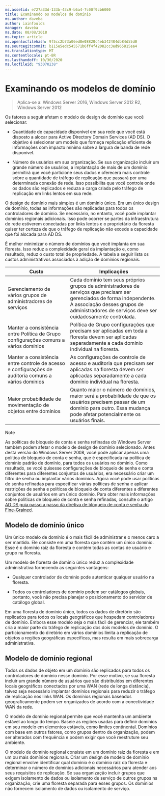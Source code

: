 ```yaml
---
ms.assetid: e727a33d-133b-43c9-b6a4-7c00f9cb6000
title: Examinando os modelos de domínio
ms.author: daveba
author: iainfoulds
manager: daveba
ms.date: 08/08/2018
ms.topic: article
ms.openlocfilehash: 9f5cc2b73a06ed8e08820c4eb342484db84d55d0
ms.sourcegitcommit: b115e5edc545571b6ff4f42082cc3ed965815ea4
ms.translationtype: MT
ms.contentlocale: pt-BR
ms.lasthandoff: 10/30/2020
ms.locfileid: "93070238"
---
```

# <a name="reviewing-the-domain-models"></a>Examinando os modelos de domínio

> Aplica-se a: Windows Server 2016, Windows Server 2012 R2, Windows Server 2012

Os fatores a seguir afetam o modelo de design de domínio que você selecionar:

- Quantidade de capacidade disponível em sua rede que você está disposto a alocar para Active Directory Domain Services (AD DS). O objetivo é selecionar um modelo que forneça replicação eficiente de informações com impacto mínimo sobre a largura de banda de rede disponível.

- Número de usuários em sua organização. Se sua organização incluir um grande número de usuários, a implantação de mais de um domínio permitirá que você particione seus dados e oferecerá mais controle sobre a quantidade de tráfego de replicação que passará por uma determinada conexão de rede. Isso possibilita que você controle onde os dados são replicados e reduza a carga criada pelo tráfego de replicação em links lentos em sua rede.

O design de domínio mais simples é um domínio único. Em um único design de domínio, todas as informações são replicadas para todos os controladores de domínio. Se necessário, no entanto, você pode implantar domínios regionais adicionais. Isso pode ocorrer se partes da infraestrutura de rede estiverem conectadas por links lentos e o proprietário da floresta quiser ter certeza de que o tráfego de replicação não excede a capacidade que foi alocada para AD DS.

É melhor minimizar o número de domínios que você implanta em sua floresta. Isso reduz a complexidade geral da implantação e, como resultado, reduz o custo total de propriedade. A tabela a seguir lista os custos administrativos associados à adição de domínios regionais.

| Custo     | Implicações     |
| -------- | ---------------- |
| Gerenciamento de vários grupos de administradores de serviços|Cada domínio tem seus próprios grupos de administradores de serviços que precisam ser gerenciados de forma independente. A associação desses grupos de administradores de serviços deve ser cuidadosamente controlada.|
| Manter a consistência entre Política de Grupo configurações comuns a vários domínios | Política de Grupo configurações que precisam ser aplicadas em toda a floresta devem ser aplicadas separadamente a cada domínio individual na floresta. |
| Manter a consistência entre controle de acesso e configurações de auditoria comuns a vários domínios | As configurações de controle de acesso e auditoria que precisam ser aplicadas na floresta devem ser aplicadas separadamente a cada domínio individual na floresta. |
| Maior probabilidade de movimentação de objetos entre domínios | Quanto maior o número de domínios, maior será a probabilidade de que os usuários precisem passar de um domínio para outro. Essa mudança pode afetar potencialmente os usuários finais. |

> [!NOTE]
> As políticas de bloqueio de conta e senha refinadas do Windows Server também podem afetar o modelo de design de domínio selecionado. Antes desta versão do Windows Server 2008, você pode aplicar apenas uma política de bloqueio de conta e senha, que é especificada na política de domínio padrão de domínio, para todos os usuários no domínio. Como resultado, se você quisesse configurações de bloqueio de senha e conta diferentes para diferentes conjuntos de usuários, era necessário criar um filtro de senha ou implantar vários domínios. Agora você pode usar políticas de senha refinadas para especificar várias políticas de senha e aplicar restrições de senha e políticas de bloqueio de conta diferentes a diferentes conjuntos de usuários em um único domínio. Para obter mais informações sobre políticas de bloqueio de conta e senha refinadas, consulte o artigo [AD DS guia passo a passo da diretiva de bloqueio de conta e senha do Fine-Grained](/previous-versions/windows/it-pro/windows-server-2008-r2-and-2008/cc770842(v=ws.10)).

## <a name="single-domain-model"></a>Modelo de domínio único

Um único modelo de domínio é o mais fácil de administrar e o menos caro a ser mantido. Ele consiste em uma floresta que contém um único domínio. Esse é o domínio raiz da floresta e contém todas as contas de usuário e grupo na floresta.

Um modelo de floresta de domínio único reduz a complexidade administrativa fornecendo as seguintes vantagens:

- Qualquer controlador de domínio pode autenticar qualquer usuário na floresta.

- Todos os controladores de domínio podem ser catálogos globais, portanto, você não precisa planejar o posicionamento do servidor de catálogo global.

Em uma floresta de domínio único, todos os dados de diretório são replicados para todos os locais geográficos que hospedam controladores de domínio. Embora esse modelo seja o mais fácil de gerenciar, ele também cria a maior parte do tráfego de replicação dos dois modelos de domínio. O particionamento do diretório em vários domínios limita a replicação de objetos a regiões geográficas específicas, mas resulta em mais sobrecarga administrativa.

## <a name="regional-domain-model"></a>Modelo de domínio regional

Todos os dados de objeto em um domínio são replicados para todos os controladores de domínio nesse domínio. Por esse motivo, se sua floresta incluir um grande número de usuários que são distribuídos em diferentes locais geográficos conectados por uma WAN (rede de longa distância), talvez seja necessário implantar domínios regionais para reduzir o tráfego de replicação nos links WAN. Os domínios regionais baseados geograficamente podem ser organizados de acordo com a conectividade WAN da rede.

O modelo de domínio regional permite que você mantenha um ambiente estável ao longo do tempo. Baseie as regiões usadas para definir domínios em seu modelo em elementos estáveis, como limites continental. Domínios com base em outros fatores, como grupos dentro da organização, podem ser alterados com frequência e podem exigir que você reestruture seu ambiente.

O modelo de domínio regional consiste em um domínio raiz da floresta e em um ou mais domínios regionais. Criar um design de modelo de domínio regional envolve identificar qual domínio é o domínio raiz da floresta e determinar o número de domínios adicionais necessários para atender aos seus requisitos de replicação. Se sua organização incluir grupos que exigem isolamento de dados ou isolamento de serviço de outros grupos na organização, crie uma floresta separada para esses grupos. Os domínios não fornecem isolamento de dados ou isolamento de serviço.
